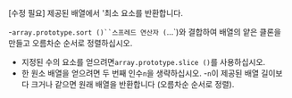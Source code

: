 [수정 필요]
제공된 배열에서 '최소 요소를 반환합니다.

-`array.prototype.sort ()``스프레드 연산자 (`...`)와 결합하여 배열의 얕은 클론을 만들고 오름차순 순서로 정렬하십시오.
- 지정된 수의 요소를 얻으려면`array.prototype.slice ()`를 사용하십시오.
- 한 원소 배열을 얻으려면 두 번째 인수`n`을 생략하십시오.
-`n`이 제공된 배열 길이보다 크거나 같으면 원래 배열을 반환합니다 (오름차순 순서로 정렬).